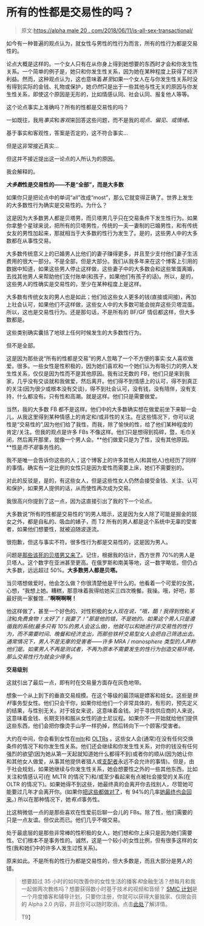 # 所有的性都是交易性的吗？

> 原文:[https://alpha male 20 . com/2018/06/11/is-all-sex-transactional/](https://alphamale20.com/2018/06/11/is-all-sex-transactional/)

如今有一种普遍的观点认为，就女性与男性的性行为而言，所有的性行为都是交易性的。

论点大概是这样的。一个女人只有在从你身上得到她想要的东西时才会和你发生性关系。一个简单的例子是，她只和你发生性关系，因为她在某种程度上获得了经济利益。然而，这种观点认为，这也意味着*甚至*如果一个女人在与你发生性关系时没有得到实际的金钱、礼物或保护，她*仍然*只是出于一些其他与性无关的原因与你发生性关系，即使这个原因是无形的，比如情感认同、社会认同、报复他人等等。

这个论点事实上准确吗？所有的性都是交易性的吗？

一如既往，我用*事实*和*客观*来回答这些问题，而不是我的*观点、偏见、*或*情绪。*

基于事实和客观性，答案是否定的，这不符合事实…

但是这非常接近真实…

但这并不接近提出这一论点的人所认为的原因。

我会解释的。

***大多数*性是交易性的——不是“全部”，而是大多数**

如果你只是把论点中的单词“all”改成“most”，那么它就变得正确了。世界上发生的大多数性行为确实是交易性的。为什么？

这是因为大多数男人都是贝塔男，而贝塔男几乎只在交易条件下发生性行为。如果你拿整个星球来说，把所有的贝塔男性，传统的一夫一妻制的已婚男性，和有传统女友的男性加起来，那就相当于大多数的性行为发生了。是的，这些男人中的大多数都在从事性交易。

大多数传统意义上的已婚男人比他们的妻子赚得更多，并且至少支付他们妻子生活费用的很大一部分。不是全部，但是大部分。我们从我多年来在这个博客上引用的数据中知道，如果这些男人停止这样做，这些妻子中的大多数会和这些笨蛋离婚，去找其他男人来帮助他们支付账单(和孩子，如果他们有孩子的话)。所以，是的，这些男人的性确实是交易性的，至少在某种程度上是这样。

大多数有传统女友的男人也是如此；他们给这些女人更多的钱(直接或间接)，再加上社会认可，如果他们不这样做，这些女人中的大多数可能会抛弃这些贝塔混蛋。所以，这也是交易性行为。还是那句话，不是所有的 BF/GF 情侣都这样，但大多数都是。

这些类别确实囊括了地球上任何时候发生的大多数性行为。

但不是全部。

这是因为那些说“所有的性都是交易”的男人忽略了一个不方便的事实:女人喜欢做爱。很多。一些女性是性积极的，因为她们喜欢和一个她们认为有吸引力的男人发生性关系，仅仅是因为性而不是其他原因。我有过无数的 FB，他们只是来到我家，几乎没有交谈就和我做爱，然后离开。他们得不到情感上的认可，得不到真正的关注(因为很少或根本没有交谈)，得不到社会认可，没有钱，没有陪伴，没有支持，什么都没有。只有性和高潮。就是这样。他们只是需要做爱。

当然，我的大多数 FB 都不是这样。他们中的大多数确实想在做爱前坐下来聊一会儿，从我这里得到某种情感上的肯定和/或非性的关注。在这些情况下，你可以说性是“交易性的”,因为他们给了我性，而我，除了愉快的性，给了他们某种程度的肯定/关注。但我的观点是许多 FBs 不像这样。他们只是想得到捣碎，暨，毛巾关闭，然后离开那里，就像一个男人会。**他们做爱只是为了性，没有其他原因。**性是*而不是*事务性的。

我不是唯一会告诉你这些的人；这个博客上的许多其他人(和其他人)也经历了同样的事情。确实有一定比例的女性只是因为爱性而需要上床，她们不需要别的。

对此的反驳是，是的，有这些女人，但是这些性女人仍然会接受金钱、关注、认可和保护，如果男人提供的话，从而使性再次成为交易。

我很高兴你提到了这一点，因为这直接引出了我的下一个论点。

大多数说“所有的性都是交易性的”的男人暗示，这是因为女人除了可能是掘金的妓女之外，都是自私的、吸血的婊子，而 T2 所有的男人都是这个系统中无辜的受害者，如果他们想要性，就被迫随波逐流。

很抱歉，但这与事实不符。很多性行为都是交易性的，这是因为男人。

问题是[那些该死的贝塔男又来了](https://blackdragonblog.com/2015/12/14/the-power-of-beta-males/)。记住，根据我的估计，西方世界 70%的男人是贝塔人。这个数字在亚洲甚至更高。在俄罗斯和南美等地，这一数字略低，但仍占大多数，远远超过 50%。**大多数男人都是贝塔。**

当贝塔想做爱时，他会怎么做？你很清楚他是干什么的。他看着一个可爱的女孩，心想，“我想上她。糟糕，那意味着我得给她买三四次晚餐。我操。哦，好吧，那最好挑一家餐馆…”**啊啊啊啊！**

他这样做了，甚至一个好色的、对性积极的女人*现在说，“哦，酷！我得到性*和*关注*和*免费食物！太好了！我要了！”那是他的错，不是她的。如果这个男人只是遵循我的系统(最多只有 10%的男人会这么做)，他就可以和她进行非交易性的性行为，而不需要时间、晚餐和经济支出，而那些铁杆交易型女人会把自己筛选出去。 通常情况下，男人不是无辜的受害者——许多 MRA / manosphere 类型的人声称他们是。如果男人不再是测试者，不再为原本不需要发生的性行为创造交易环境，那么交易性行为就会少得多。*

**交易级别**

这就引出了最后一点，即有时在交易量方面存在灰色地带。

想象一个从上到下的垂直交易规模。在这个等级的最顶端是嫖客和妓女。这些是*铁杆*事务型女性。他们只会干你，如果你给他们一个非常具体的，有形的，预先定义的结果，与性别无关。对于妓女来说，这意味着金钱。对于寻找供应商的人来说，这意味着金钱、长期支持和服从女性的迪士尼议程。如果你不一开始就给他们提供这些东西，他们会把你像烫手山芋一样扔掉，然后转向下一个顾客/受害者。

大约在中间，你会看到女性在[mltr](https://blackdragonblog.com/glossary/#MLTR)和 [OLTRs](https://blackdragonblog.com/glossary/#OLTR) 。这些女人会(通常)在没有任何交换条件的情况下和你发生性关系。他们还会继续和你发生性关系，对你的钱没有任何强烈的欲望(因为她从第一天起就知道她什么都得不到)或者你的顺从(因为她让你和其他女人做爱，从事其他提供者猎人或[支配者](https://blackdragonblog.com/2012/07/29/the-three-types-of-women/)永远不会允许的事情)。但是，由于社会规划，如果她继续与你发生性关系，她会想要性之外的一些其他东西，比如关注和情感认可(在 MLTR 的情况下)和/或至少看起来有点被社会接受的关系(在 OLTR 的情况下)。如果她得不到这些，她最终真的会离开你去找别人，尽管她可能要过几年才会离开你。(如果你[把这些都做对了](http://www.haveopenrelationships.com)，有 94%的几率[她最终也会回来](https://blackdragonblog.com/2014/10/12/important-ignore-breakup/)。) 所以在那种情况下，她*有点*事务性。

比这稍微低一点的是那些喜欢在性爱前后聊一会儿的 FBs。除了性，他们需要的只是一点友谊。但仅此而已。他们几乎不做交易。

处于最底层的是那些非常棒的性积极的女人，她们想和你上床只是因为她们需要性。它们根本不是事务性的。诚然，这是一个较小的女性比例，但有很多这样的女性(我和她们中的许多人发生过性关系)。

原来如此。不是所有的性行为都是交易性的，但大多数是，而且大部分是男人的错。

> 想要超过 35 小时的如何改善你的女性生活的播客*和*金融生活？想每月和我一起做两次教练吗？想要获得数小时基于技术的视频和音频？ [SMIC 计划](https://alphamale20.kartra.com/page/vIL17)是一个月度播客和辅导计划，只要你注册，你就可以获得大量独家、仅限会员的 Alpha 2.0 内容，并且你可以随时取消。点击[此处](https://alphamale20.kartra.com/page/vIL17)了解详情。
> 
> T9】